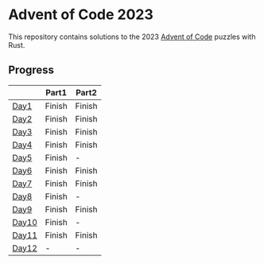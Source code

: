 # Advent of Code 2023  
This repository contains solutions to the 2023 [Advent of Code](https://adventofcode.com/) puzzles with Rust.  

## Progress  
|                                                                            | Part1  | Part2  |
| -------------------------------------------------------------------------- | ------ | ------ |
| [Day1](https://github.com/marvin-hsu/advent_of_code_2023/tree/main/day01)  | Finish | Finish |
| [Day2](https://github.com/marvin-hsu/advent_of_code_2023/tree/main/day02)  | Finish | Finish |
| [Day3](https://github.com/marvin-hsu/advent_of_code_2023/tree/main/day03)  | Finish | Finish |
| [Day4](https://github.com/marvin-hsu/advent_of_code_2023/tree/main/day04)  | Finish | Finish |
| [Day5](https://github.com/marvin-hsu/advent_of_code_2023/tree/main/day05)  | Finish | -      |
| [Day6](https://github.com/marvin-hsu/advent_of_code_2023/tree/main/day06)  | Finish | Finish |
| [Day7](https://github.com/marvin-hsu/advent_of_code_2023/tree/main/day07)  | Finish | Finish |
| [Day8](https://github.com/marvin-hsu/advent_of_code_2023/tree/main/day08)  | Finish | -      |
| [Day9](https://github.com/marvin-hsu/advent_of_code_2023/tree/main/day09)  | Finish | Finish |
| [Day10](https://github.com/marvin-hsu/advent_of_code_2023/tree/main/day10) | Finish | -      |
| [Day11](https://github.com/marvin-hsu/advent_of_code_2023/tree/main/day11) | Finish | Finish |
| [Day12](https://github.com/marvin-hsu/advent_of_code_2023/tree/main/day12) | -      | -      |